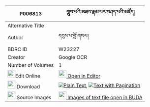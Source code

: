 |P006813|གྲུབ་པའི་མཐའ་རྣམ་པར་བཤད་པའི་མཛོད། 
| --- | --- 
|Alternative Title |
|Author| དབུས་པ་བློ་གསལ།
|BDRC ID | W23227
|Creator | Google OCR
|Number of Volumes| 1
|<img width="25" src="https://img.icons8.com/color/25/000000/edit-property.png">Edit Online| [<img width="25" src="https://avatars.githubusercontent.com/u/45091458?s=200&v=4"> Open in Editor](http://editor.openpecha.org/P006813)
|<img width="25" src="https://img.icons8.com/fluent/48/000000/download-2.png"/>  Download | [![](https://img.icons8.com/color/20/000000/txt.png)Plain Text](https://github.com/Openpecha/P006813/releases/download/v1/drubpa_i_ta_nampa_ra_shepa_i_d_plain_P006813.zip), [![](https://img.icons8.com/color/20/000000/txt.png)Text with Pagination](https://github.com/Openpecha/P006813/releases/download/v1/drubpa_i_ta_nampa_ra_shepa_i_d_pages_P006813.zip)
|<img width="25" src="https://img.icons8.com/plasticine/100/000000/pictures-folder.png"/>  Source Images | [<img width="25" src="https://library.bdrc.io/icons/BUDA-small.svg"> Images of text file open in BUDA](https://library.bdrc.io/show/bdr:W23227)